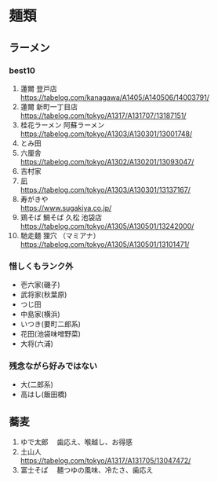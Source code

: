 
# 麺類


## ラーメン

### best10

1. 蓮爾 登戸店  
  https://tabelog.com/kanagawa/A1405/A140506/14003791/  
1. 蓮爾 新町一丁目店  
  https://tabelog.com/tokyo/A1317/A131707/13187151/  
1. 桂花ラーメン 阿蘇ラーメン  
  https://tabelog.com/tokyo/A1303/A130301/13001748/  
1. とみ田  
1. 六厘舎  
  https://tabelog.com/tokyo/A1302/A130201/13093047/
1. 吉村家  
1. 凪  
  https://tabelog.com/tokyo/A1303/A130301/13137167/  
1. 寿がきや  
  https://www.sugakiya.co.jp/  
1. 鶏そば 鯛そば 久松 池袋店  
  https://tabelog.com/tokyo/A1305/A130501/13242000/  
1. 馳走麺 狸穴 （マミアナ）  
  https://tabelog.com/tokyo/A1305/A130501/13101471/

### 惜しくもランク外

- 壱六家(磯子)
- 武将家(秋葉原)
- つじ田
- 中島家(横浜)
- いつき(要町二郎系)
- 花田(池袋味噌野菜)
- 大将(六浦)

### 残念ながら好みではない

- 大(二郎系)
- 高はし(飯田橋)


## 蕎麦

1. ゆで太郎
　歯応え、喉越し、お得感
1. 土山人  
  https://tabelog.com/tokyo/A1317/A131705/13047472/
1. 富士そば
　麺つゆの風味、冷たさ、歯応え
